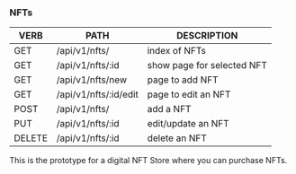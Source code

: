 ### NFTs
   VERB 		 | 		  PATH 		 |  	 DESCRIPTION
------------ | ------------- | -------------------
GET | /api/v1/nfts/ | index of NFTs |
GET | /api/v1/nfts/:id | show page for selected NFT |
GET | /api/v1/nfts/new | page to add NFT |
GET | /api/v1/nfts/:id/edit | page to edit an NFT |
POST | /api/v1/nfts/ | add a NFT |
PUT | /api/v1/nfts/:id | edit/update an NFT |
DELETE | /api/v1/nfts/:id | delete an NFT |

This is the prototype for a digital NFT Store where you can purchase NFTs.